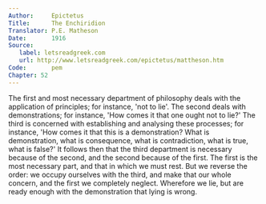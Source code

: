 ```yaml
---
Author:     Epictetus  
Title:      The Enchiridion  
Translator: P.E. Matheson
Date:       1916  
Source:
   label: letsreadgreek.com
   url: http://www.letsreadgreek.com/epictetus/mattheson.htm
Code:       pem  
Chapter: 52
---
```


The first and most necessary department of philosophy deals with the
application of principles; for instance, 'not to lie'. The second deals with
demonstrations; for instance, 'How comes it that one ought not to lie?' The
third is concerned with establishing and analysing these processes; for
instance, 'How comes it that this is a demonstration? What is demonstration,
what is consequence, what is contradiction, what is true, what is false?' It
follows then that the third department is necessary because of the second, and
the second because of the first. The first is the most necessary part, and that
in which we must rest. But we reverse the order: we occupy ourselves with the
third, and make that our whole concern, and the first we completely neglect.
Wherefore we lie, but are ready enough with the demonstration that lying is
wrong.


